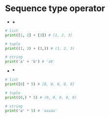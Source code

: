 # Sequence type operator
- **+**
``` python
# list
print([1, 2] + [3]) # [1, 2, 3]

# tuple
print((1, 2) + (3,)) # (1, 2, 3)

# string
print('a' + 'b') # 'ab'
```

- **\***
``` python
# list
print([0] * 5) # [0, 0, 0, 0, 0]

# tuple
print((0,) * 5) # (0, 0, 0, 0, 0)

# string
print('a' * 5) # 'aaaaa'
```